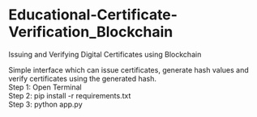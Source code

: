 # Educational-Certificate-Verification_Blockchain
Issuing and Verifying Digital Certificates using Blockchain

Simple interface which can issue certificates, generate hash values and verify certificates using the generated hash. <br/>
Step 1: Open Terminal <br/>
Step 2: pip install -r requirements.txt <br/>
Step 3: python app.py <br/>
